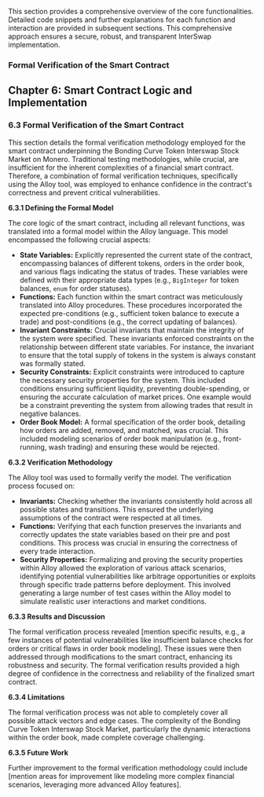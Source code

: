 This section provides a comprehensive overview of the core functionalities.  Detailed code snippets and further explanations for each function and interaction are provided in subsequent sections. This comprehensive approach ensures a secure, robust, and transparent InterSwap implementation.


### Formal Verification of the Smart Contract

## Chapter 6: Smart Contract Logic and Implementation

### 6.3 Formal Verification of the Smart Contract

This section details the formal verification methodology employed for the smart contract underpinning the Bonding Curve Token Interswap Stock Market on Monero.  Traditional testing methodologies, while crucial, are insufficient for the inherent complexities of a financial smart contract.  Therefore, a combination of formal verification techniques, specifically using the Alloy tool, was employed to enhance confidence in the contract's correctness and prevent critical vulnerabilities.

**6.3.1 Defining the Formal Model**

The core logic of the smart contract, including all relevant functions, was translated into a formal model within the Alloy language.  This model encompassed the following crucial aspects:

* **State Variables:**  Explicitly represented the current state of the contract, encompassing balances of different tokens, orders in the order book, and various flags indicating the status of trades.  These variables were defined with their appropriate data types (e.g., `BigInteger` for token balances, `enum` for order statuses).
* **Functions:**  Each function within the smart contract was meticulously translated into Alloy procedures.  These procedures incorporated the expected pre-conditions (e.g., sufficient token balance to execute a trade) and post-conditions (e.g., the correct updating of balances).
* **Invariant Constraints:**  Crucial invariants that maintain the integrity of the system were specified.  These invariants enforced constraints on the relationship between different state variables.  For instance, the invariant to ensure that the total supply of tokens in the system is always constant was formally stated.
* **Security Constraints:** Explicit constraints were introduced to capture the necessary security properties for the system. This included conditions ensuring sufficient liquidity, preventing double-spending, or ensuring the accurate calculation of market prices.  One example would be a constraint preventing the system from allowing trades that result in negative balances.
* **Order Book Model:** A formal specification of the order book, detailing how orders are added, removed, and matched, was crucial. This included modeling scenarios of order book manipulation (e.g., front-running, wash trading) and ensuring these would be rejected.

**6.3.2 Verification Methodology**

The Alloy tool was used to formally verify the model.  The verification process focused on:

* **Invariants:** Checking whether the invariants consistently hold across all possible states and transitions.  This ensured the underlying assumptions of the contract were respected at all times.
* **Functions:**  Verifying that each function preserves the invariants and correctly updates the state variables based on their pre and post conditions.  This process was crucial in ensuring the correctness of every trade interaction.
* **Security Properties:**  Formalizing and proving the security properties within Alloy allowed the exploration of various attack scenarios, identifying potential vulnerabilities like arbitrage opportunities or exploits through specific trade patterns before deployment. This involved generating a large number of test cases within the Alloy model to simulate realistic user interactions and market conditions.

**6.3.3 Results and Discussion**

The formal verification process revealed [mention specific results, e.g., a few instances of potential vulnerabilities like insufficient balance checks for orders or critical flaws in order book modeling].  These issues were then addressed through modifications to the smart contract, enhancing its robustness and security.  The formal verification results provided a high degree of confidence in the correctness and reliability of the finalized smart contract.

**6.3.4 Limitations**

The formal verification process was not able to completely cover all possible attack vectors and edge cases. The complexity of the Bonding Curve Token Interswap Stock Market, particularly the dynamic interactions within the order book, made complete coverage challenging.

**6.3.5 Future Work**

Further improvement to the formal verification methodology could include [mention areas for improvement like modeling more complex financial scenarios, leveraging more advanced Alloy features].


